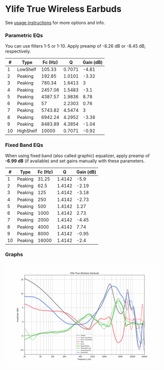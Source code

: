 # Ylife True Wireless Earbuds
See [usage instructions](https://github.com/jaakkopasanen/AutoEq#usage) for more options and info.

### Parametric EQs
You can use filters 1-5 or 1-10. Apply preamp of -8.26 dB or -8.45 dB, respectively.

|   # | Type      |   Fc (Hz) |      Q |   Gain (dB) |
|-----|-----------|-----------|--------|-------------|
|   1 | LowShelf  |    105.33 | 0.7071 |       -4.81 |
|   2 | Peaking   |    192.85 | 1.0101 |       -3.32 |
|   3 | Peaking   |    780.34 | 1.6413 |        3    |
|   4 | Peaking   |   2457.06 | 1.5483 |       -3.1  |
|   5 | Peaking   |   4387.57 | 1.9836 |        8.78 |
|   6 | Peaking   |     57    | 2.2303 |        0.76 |
|   7 | Peaking   |   5743.82 | 4.5474 |        3    |
|   8 | Peaking   |   6942.24 | 4.2952 |       -3.38 |
|   9 | Peaking   |   8483.89 | 4.3854 |       -1.04 |
|  10 | HighShelf |  10000    | 0.7071 |       -0.92 |

### Fixed Band EQs
When using fixed band (also called graphic) equalizer, apply preamp of **-6.99 dB** (if available) and set gains manually with these parameters.

|   # | Type    |   Fc (Hz) |      Q |   Gain (dB) |
|-----|---------|-----------|--------|-------------|
|   1 | Peaking |     31.25 | 1.4142 |       -5.9  |
|   2 | Peaking |     62.5  | 1.4142 |       -2.19 |
|   3 | Peaking |    125    | 1.4142 |       -3.18 |
|   4 | Peaking |    250    | 1.4142 |       -2.73 |
|   5 | Peaking |    500    | 1.4142 |        1.27 |
|   6 | Peaking |   1000    | 1.4142 |        2.73 |
|   7 | Peaking |   2000    | 1.4142 |       -4.45 |
|   8 | Peaking |   4000    | 1.4142 |        7.74 |
|   9 | Peaking |   8000    | 1.4142 |       -0.95 |
|  10 | Peaking |  16000    | 1.4142 |       -2.4  |

### Graphs
![](./Ylife%20True%20Wireless%20Earbuds.png)
